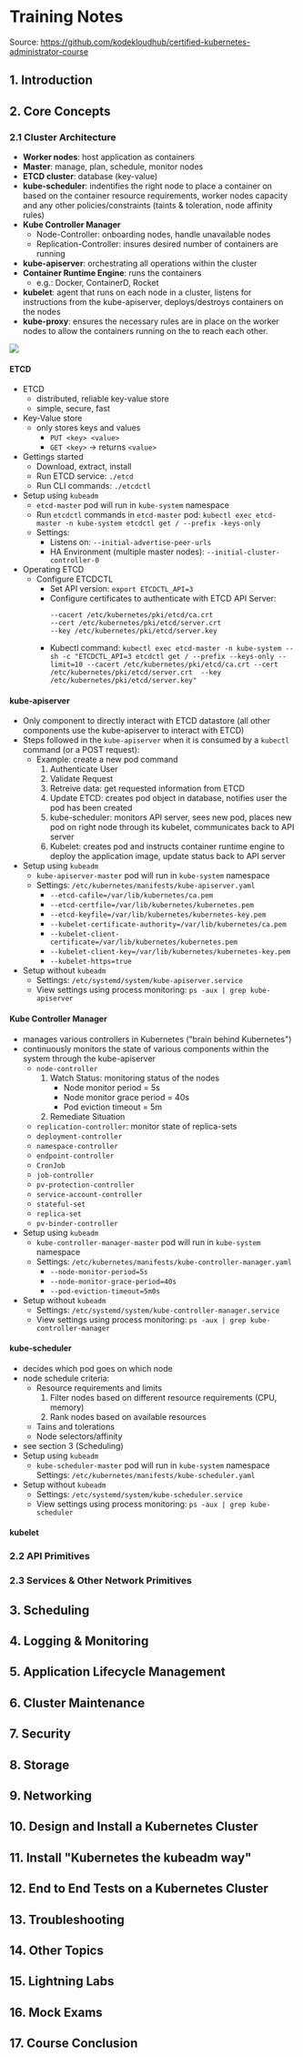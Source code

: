 # Training Notes
Source: https://github.com/kodekloudhub/certified-kubernetes-administrator-course

## 1. Introduction
## 2. Core Concepts
### 2.1 Cluster Architecture
- **Worker nodes**: host application as containers
- **Master**: manage, plan, schedule, monitor nodes
- **ETCD cluster**: database (key-value)
- **kube-scheduler**: indentifies the right node to place a container on based on the container resource requirements, worker nodes capacity and any other policies/constraints (taints & toleration, node affinity rules)
- **Kube Controller Manager**
    - Node-Controller: onboarding nodes, handle unavailable nodes
    - Replication-Controller: insures desired number of containers are running
- **kube-apiserver**: orchestrating all operations within the cluster
- **Container Runtime Engine**: runs the containers
    - e.g.: Docker, ContainerD, Rocket
- **kubelet**: agent that runs on each node in a cluster, listens for instructions from the kube-apiserver, deploys/destroys containers on the nodes
- **kube-proxy**: ensures the necessary rules are in place on the worker nodes to allow the containers running on the to reach each other.

![](https://github.com/kodekloudhub/certified-kubernetes-administrator-course/blob/master/images/k8s-arch1.PNG?raw=true)

#### ETCD
- ETCD
    - distributed, reliable key-value store
    - simple, secure, fast
- Key-Value store
    - only stores keys and values
        - `PUT <key> <value>`
        - `GET <key>` -> returns `<value>`
- Gettings started
    - Download, extract, install
    - Run ETCD service: `./etcd`
    - Run CLI commands: `./etcdctl` 
- Setup using `kubeadm`
    - `etcd-master` pod will run in `kube-system` namespace
    - Run `etcdctl` commands in `etcd-master` pod: `kubectl exec etcd-master -n kube-system etcdctl get / --prefix -keys-only`
    - Settings:
        - Listens on: `--initial-advertise-peer-urls`
        - HA Environment (multiple master nodes): `--initial-cluster-controller-0`
- Operating ETCD
    - Configure ETCDCTL
        - Set API version: `export ETCDCTL_API=3`
        - Configure certificates to authenticate with ETCD API Server: 
            ```
            --cacert /etc/kubernetes/pki/etcd/ca.crt     
            --cert /etc/kubernetes/pki/etcd/server.crt     
            --key /etc/kubernetes/pki/etcd/server.key
            ```
        - Kubectl command: `kubectl exec etcd-master -n kube-system -- sh -c "ETCDCTL_API=3 etcdctl get / --prefix --keys-only --limit=10 --cacert /etc/kubernetes/pki/etcd/ca.crt --cert /etc/kubernetes/pki/etcd/server.crt  --key /etc/kubernetes/pki/etcd/server.key" `

#### kube-apiserver
- Only component to directly interact with ETCD datastore (all other components use the kube-apiserver to interact with ETCD)
- Steps followed in the `kube-apiserver` when it is consumed by a `kubectl` command (or a POST request):
    - Example: create a new pod command
        1. Authenticate User
        2. Validate Request
        3. Retreive data: get requested information from ETCD
        4. Update ETCD: creates pod object in database, notifies user the pod has been created
        5. kube-scheduler: monitors API server, sees new pod, places new pod on right node through its kubelet, communicates back to API server
        6. Kubelet: creates pod and instructs container runtime engine to deploy the application image, update status back to API server
- Setup using `kubeadm`
    - `kube-apiserver-master` pod will run in `kube-system` namespace
    - Settings: `/etc/kubernetes/manifests/kube-apiserver.yaml`
        - `--etcd-cafile=/var/lib/kubernetes/ca.pem`
        - `--etcd-certfile=/var/lib/kubernetes/kubernetes.pem`
        - `--etcd-keyfile=/var/lib/kubernetes/kubernetes-key.pem`
        - `--kubelet-certificate-authority=/var/lib/kubernetes/ca.pem`
        - `--kubelet-client-certificate=/var/lib/kubernetes/kubernetes.pem`
        - `--kubelet-client-key=/var/lib/kubernetes/kubernetes-key.pem`
        - `--kubelet-https=true`
- Setup without `kubeadm`
    - Settings: `/etc/systemd/system/kube-apiserver.service`
    - View settings using process monitoring: `ps -aux | grep kube-apiserver`

#### Kube Controller Manager
- manages various controllers in Kubernetes ("brain behind Kubernetes")
- continuously monitors the state of various components within the system through the kube-apiserver
    - `node-controller`
        1. Watch Status: monitoring status of the nodes
            - Node monitor period = 5s
            - Node monitor grace period = 40s
            - Pod eviction timeout = 5m
        2. Remediate Situation
    - `replication-controller`: monitor state of replica-sets
    - `deployment-controller`
    - `namespace-controller`
    - `endpoint-controller`
    - `CronJob`
    - `job-controller`
    - `pv-protection-controller`
    - `service-account-controller`
    - `stateful-set`
    - `replica-set`
    - `pv-binder-controller`
- Setup using `kubeadm`
    - `kube-controller-manager-master` pod will run in `kube-system` namespace
    - Settings: `/etc/kubernetes/manifests/kube-controller-manager.yaml`
        - `--node-monitor-period=5s`
        - `--node-monitor-grace-period=40s`
        - `--pod-eviction-timeout=5m0s`
- Setup without `kubeadm`
    - Settings: `/etc/systemd/system/kube-controller-manager.service`
    - View settings using process monitoring: `ps -aux | grep kube-controller-manager`

#### kube-scheduler
- decides which pod goes on which node
- node schedule criteria:
    - Resource requirements and limits
        1. Filter nodes based on different resource requirements (CPU, memory)
        2. Rank nodes based on available resources
    - Tains and tolerations
    - Node selectors/affinity
- see section 3 (Scheduling)
- Setup using `kubeadm`
    - `kube-scheduler-master` pod will run in `kube-system` namespace
    Settings: `/etc/kubernetes/manifests/kube-scheduler.yaml`
- Setup without `kubeadm`
    - Settings: `/etc/systemd/system/kube-scheduler.service`
    - View settings using process monitoring: `ps -aux | grep kube-scheduler`

#### kubelet

### 2.2 API Primitives
### 2.3 Services & Other Network Primitives




## 3. Scheduling
## 4. Logging & Monitoring
## 5. Application Lifecycle Management
## 6. Cluster Maintenance
## 7. Security
## 8. Storage
## 9. Networking
## 10. Design and Install a Kubernetes Cluster
## 11. Install "Kubernetes the kubeadm way"
## 12. End to End Tests on a Kubernetes Cluster
## 13. Troubleshooting
## 14. Other Topics
## 15. Lightning Labs
## 16. Mock Exams
## 17. Course Conclusion